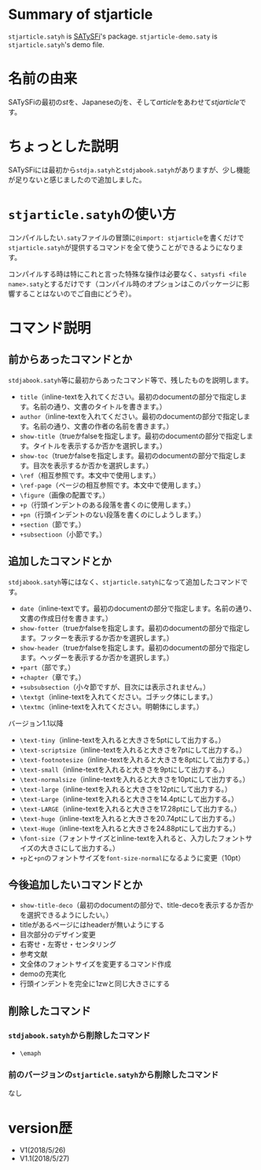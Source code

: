 # Summary of stjarticle

`stjarticle.satyh` is [SATySFi](https://github.com/gfngfn/SATySFi)'s package.
`stjarticle-demo.saty` is `stjarticle.satyh`'s demo file.

# 名前の由来
SATySFiの最初の*st*を、Japaneseの*j*を、そして*article*をあわせて*stjarticle*です。

# ちょっとした説明
SATySFiには最初から`stdja.satyh`と`stdjabook.satyh`がありますが、少し機能が足りないと感じましたので追加しました。

# `stjarticle.satyh`の使い方
コンパイルしたい`.saty`ファイルの冒頭に`@import: stjarticle`を書くだけで`stjarticle.satyh`が提供するコマンドを全て使うことができるようになります。

コンパイルする時は特にこれと言った特殊な操作は必要なく、`satysfi <file name>.saty`とするだけです（コンパイル時のオプションはこのパッケージに影響することはないのでご自由にどうぞ）。

# コマンド説明

## 前からあったコマンドとか
`stdjabook.satyh`等に最初からあったコマンド等で、残したものを説明します。


- `title`（inline-textを入れてください。最初のdocumentの部分で指定します。名前の通り、文書のタイトルを書きます。）
- `author`（inline-textを入れてください。最初のdocumentの部分で指定します。名前の通り、文書の作者の名前を書きます。）
- `show-title`（trueかfalseを指定します。最初のdocumentの部分で指定します。タイトルを表示するか否かを選択します。）
- `show-toc`（trueかfalseを指定します。最初のdocumentの部分で指定します。目次を表示するか否かを選択します。）
- `\ref`（相互参照です。本文中で使用します。）
- `\ref-page`（ページの相互参照です。本文中で使用します。）
- `\figure`（画像の配置です。）
- `+p`（行頭インデントのある段落を書くのに使用します。）
- `+pn`（行頭インデントのない段落を書くのにしようします。）
- `+section`（節です。）
- `+subsectioon`（小節です。）

## 追加したコマンドとか
`stdjabook.satyh`等にはなく、`stjarticle.satyh`になって追加したコマンドです。


- `date`（inline-textです。最初のdocumentの部分で指定します。名前の通り、文書の作成日付を書きます。）
- `show-fotter`（trueかfalseを指定します。最初のdocumentの部分で指定します。フッターを表示するか否かを選択します。）
- `show-header`（trueかfalseを指定します。最初のdocumentの部分で指定します。ヘッダーを表示するか否かを選択します。）
- `+part`（部です。）
- `+chapter`（章です。）
- `+subsubsection`（小々節ですが、目次には表示されません。）
- `\textgt`（inline-textを入れてください。ゴチック体にします。）
- `\textmc`（inline-textを入れてください。明朝体にします。）

バージョン1.1以降
- `\text-tiny`（inline-textを入れると大きさを5ptにして出力する。）
- `\text-scriptsize`（inline-textを入れると大きさを7ptにして出力する。）
- `\text-footnotesize`（inline-textを入れると大きさを8ptにして出力する。）
- `\text-small`（inline-textを入れると大きさを9ptにして出力する。）
- `\text-normalsize`（inline-textを入れると大きさを10ptにして出力する。）
- `\text-large`（inline-textを入れると大きさを12ptにして出力する。）
- `\text-Large`（inline-textを入れると大きさを14.4ptにして出力する。）
- `\text-LARGE`（inline-textを入れると大きさを17.28ptにして出力する。）
- `\text-huge`（inline-textを入れると大きさを20.74ptにして出力する。）
- `\text-Huge`（inline-textを入れると大きさを24.88ptにして出力する。）
- `\font-size`（フォントサイズとinline-textを入れると、入力したフォントサイズの大きさにして出力する。）
- `+p`と`+pn`のフォントサイズを`font-size-normal`になるように変更（10pt）

## 今後追加したいコマンドとか
- `show-title-deco`（最初のdocumentの部分で、title-decoを表示するか否かを選択できるようにしたい。）
- titleがあるページにはheaderが無いようにする
- 目次部分のデザイン変更
- 右寄せ・左寄せ・センタリング
- 参考文献
- 文全体のフォントサイズを変更するコマンド作成
- demoの充実化
- 行頭インデントを完全に1zwと同じ大きさにする
## 削除したコマンド
### `stdjabook.satyh`から削除したコマンド

- `\emaph`

### 前のバージョンの`stjarticle.satyh`から削除したコマンド
なし

# version歴
- V1(2018/5/26)
- V1.1(2018/5/27)